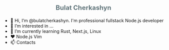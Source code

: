 <p align="center" style="font-weight: bold; font-size: 20px; color: #60747a;">Bulat  Cherkashyn</p>

- 👋 Hi, I’m @bulatcherkashyn. I'm professional fullstack Node.js developer
- 👀 I’m interested in ...
- 🌱 I’m currently learning Rust, Next.js, Linux
- ❤️ Node.js Vim
- 📫 Contacts
